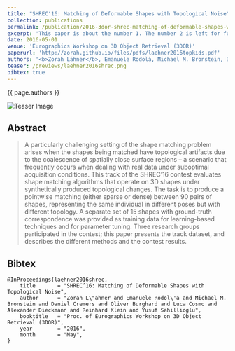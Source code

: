 ```yaml
---
title: "SHREC'16: Matching of Deformable Shapes with Topological Noise"
collection: publications
permalink: /publication/2016-3dor-shrec-matching-of-deformable-shapes-with-topological-noise
excerpt: 'This paper is about the number 1. The number 2 is left for future work.'
date: 2016-05-01
venue: 'Eurographics Workshop on 3D Object Retrieval (3DOR)'
paperurl: 'http://zorah.github.io/files/pdfs/laehner2016topkids.pdf'
authors: '<b>Zorah Lähner</b>, Emanuele Rodolà, Michael M. Bronstein, Daniel Cremers, Oliver Burghard, Luca Cosmo, Alexander Dieckmann, Reinhard Klein, Yusuf Sahillioğlu'
teaser: /previews/laehner2016shrec.png
bibtex: true
---
```


{{ page.authors }}

<img class="pub_teaser" src="{{ site.url }}/previews/laehner2016shrec.png" alt="Teaser Image" title="teaser" />

## Abstract

> A particularly challenging setting of the shape matching problem arises when the shapes being matched have topological artifacts due to the coalescence of spatially close surface regions – a scenario that frequently occurs when dealing with real data under suboptimal acquisition conditions. This track of the SHREC’16 contest evaluates shape matching algorithms that operate on 3D shapes under synthetically produced topological changes. The task is to produce a pointwise matching (either sparse or dense) between 90 pairs of shapes, representing the same individual in different poses but with different topology. A separate set of 15 shapes with ground-truth correspondence was provided as training data for learning-based techniques and for parameter tuning. Three research groups participated in the contest; this paper presents the track dataset, and describes the different methods and the contest results.

## Bibtex

    @InProceedings{laehner2016shrec,
        title 		= "SHREC’16: Matching of Deformable Shapes with Topological Noise",
        author 		= "Zorah L\"ahner and Emanuele Rodol\'a and Michael M. Bronstein and Daniel Cremers and Oliver Burghard and Luca Cosmo and Alexander Dieckmann and Reinhard Klein and Yusuf Sahillioglu",
        booktitle 	= "Proc. of Eurographics Workshop on 3D Object Retrieval (3DOR)",
        year 		= "2016",
        month 		= "May",
    }
